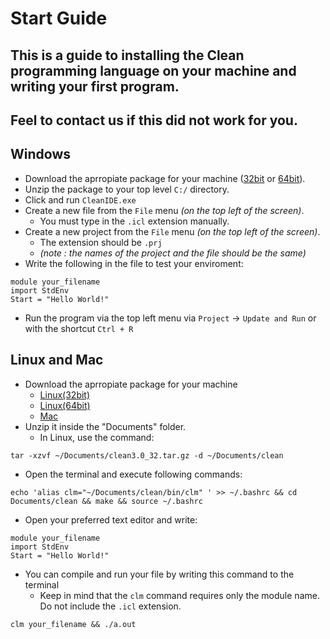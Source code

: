 # Start Guide
## This is a guide to installing the Clean programming language on your machine and writing your first program.

## Feel to contact us if this did not work for you.

## Windows
- Download the aprropiate package for your machine ([32bit](https://ftp.cs.ru.nl/Clean/Clean30/windows/Clean_3.0_32.zip) or [64bit](https://ftp.cs.ru.nl/Clean/Clean30/windows/Clean_3.0_64.zip)).
- Unzip the package to your top level `C:/` directory.
- Click and run `CleanIDE.exe`
- Create a new file from the `File` menu *(on the top left of the screen)*.
  - You must type in the `.icl` extension manually.
- Create a new project from the `File` menu *(on the top left of the screen)*.
  - The extension should be `.prj`
  - *(note : the names of the project and the file should be the same)*
- Write the following in the file to test your enviroment:
```
module your_filename
import StdEnv
Start = "Hello World!"
```
- Run the program via the top left menu via `Project` -> `Update and Run` or with the shortcut `Ctrl + R`
## Linux and Mac
- Download the aprropiate package for your machine
  - [Linux(32bit)](https://ftp.cs.ru.nl/Clean/Clean30/linux/clean3.0_32.tar.gz)
  - [Linux(64bit)](https://ftp.cs.ru.nl/Clean/Clean30/linux/clean3.0_64.tar.gz)
  - [Mac](https://ftp.cs.ru.nl/Clean/Clean30/macosx/clean3.0.zip)
- Unzip it inside the "Documents" folder.
  - In Linux, use the command:
```
tar -xzvf ~/Documents/clean3.0_32.tar.gz -d ~/Documents/clean
```
- Open the terminal and execute following commands:
```
echo 'alias clm="~/Documents/clean/bin/clm" ' >> ~/.bashrc && cd Documents/clean && make && source ~/.bashrc
```
 - Open your preferred text editor and write:
```
module your_filename
import StdEnv
Start = "Hello World!"
```
 - You can compile and run your file by writing this command to the terminal
   - Keep in mind that the `clm` command requires only the module name. Do not include the `.icl` extension.
```
clm your_filename && ./a.out
```

